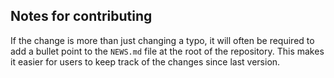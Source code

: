 ## Notes for contributing

If the change is more than just changing a typo, it will often be required to add
a bullet point to the `NEWS.md` file at the root of the repository. This makes it
easier for users to keep track of the changes since last version.
